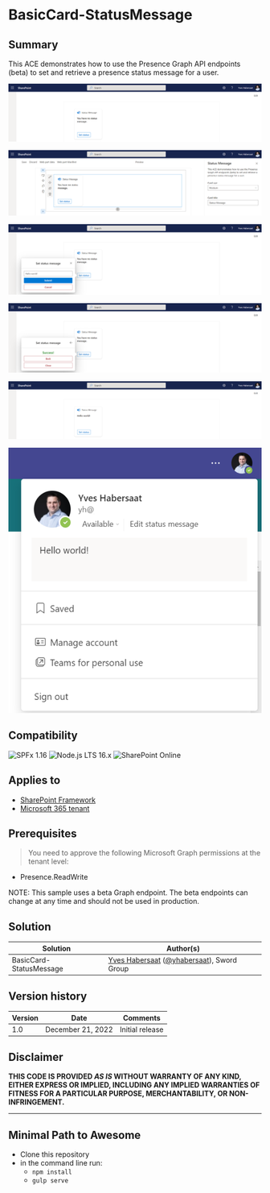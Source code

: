 # BasicCard-StatusMessage

## Summary

This ACE demonstrates how to use the Presence Graph API endpoints (beta) to set and retrieve a presence status message for a user.

![card view](assets/card_view.png)

![card view with settings](assets/card_view_settings.png)

![quick view](assets/quick_view.png)

![card view success](assets/quick_view_success.png)

![card view updated](assets/card_view_updated.png)

![teams client](assets/teams_client.png)

## Compatibility

![SPFx 1.16](https://img.shields.io/badge/SPFx-1.16.0-green.svg)
![Node.js LTS 16.x](https://img.shields.io/badge/Node.js-LTS%2016.x-green.svg)
![SharePoint Online](https://img.shields.io/badge/SharePoint-Online-yellow.svg)

## Applies to

* [SharePoint Framework](https://docs.microsoft.com/sharepoint/dev/spfx/sharepoint-framework-overview)
* [Microsoft 365 tenant](https://docs.microsoft.com/sharepoint/dev/spfx/set-up-your-development-environment)

## Prerequisites

> You need to approve the following Microsoft Graph permissions at the tenant level:

* Presence.ReadWrite

NOTE: This sample uses a beta Graph endpoint. The beta endpoints can change at any time and should not be used in production.

## Solution

Solution|Author(s)
--------|---------
BasicCard-StatusMessage | [Yves Habersaat](https://github.com/yhabersaat) ([@yhabersaat](https://twitter.com/yhabersaat)), Sword Group

## Version history

Version|Date|Comments
-------|----|--------
1.0|December 21, 2022|Initial release

## Disclaimer

**THIS CODE IS PROVIDED *AS IS* WITHOUT WARRANTY OF ANY KIND, EITHER EXPRESS OR IMPLIED, INCLUDING ANY IMPLIED WARRANTIES OF FITNESS FOR A PARTICULAR PURPOSE, MERCHANTABILITY, OR NON-INFRINGEMENT.**

---

## Minimal Path to Awesome

* Clone this repository
* in the command line run:
  * `npm install`
  * `gulp serve`
